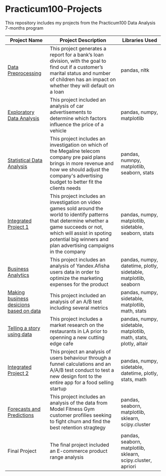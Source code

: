 # Practicum100-Projects
This repository includes my projects from the Practicum100 Data Analysis 7-months program

|Project Name | Project Description | Libraries Used |
|-------------|---------------------|----------------|
|[Data Preprocessing](https://github.com/Hannietu/Practicum100-Projects/tree/main/Business-Analytics-Project) |This project generates a report for a bank’s loan division, with the goal to find out if a customer’s marital status and number of children has an impact on whether they will default on a loan| pandas, nltk |
|[Exploratory Data Analysis](https://github.com/Hannietu/Practicum100-Projects/tree/main/EDA-Project) |This project included an analysis of car advertisements to determine which factors influence the price of a vehicle |pandas, numpy, matplotlib |
|[Statistical Data Analysis](https://github.com/Hannietu/Practicum100-Projects/tree/main/Statistical-Data-Project) |This project includes an investigation on which of the Megaline telecom company pre paid plans brings in more revenue and how we should adjust the company's advertising budget to better fit the clients needs |pandas, numnpy, matplotlib, seaborn, stats|
|[Integrated Project 1](https://github.com/Hannietu/Practicum100-Projects/tree/main/Integrated-Project-1) |This project includes an investigation on video games sold around the world to identify patterns that determine whether a game succeeds or not, which will assist in spoting potential big winners and plan advertising campaigns in the company |pandas, numpy, matplotlib, sidetable, seaborn, stats |
|[Business Analytics](https://github.com/Hannietu/Practicum100-Projects/tree/main/Business-Analytics-Project) |This project includes an analysis of Yandex.Afisha users data in order to optimize the marketing expenses for the product |pandas, numpy, datetime, plotly, sidetable, matplotlib, seaborn|
|[Making business desicions based on data](https://github.com/Hannietu/Practicum100-Projects/tree/main/Making-Business-Decisions-Based-On-Data-Project) |This project included an analysis of an A/B test including several metrics |pandas, numpy, sidetable, matplotlib, math, stats|
|[Telling a story using data](https://github.com/Hannietu/Practicum100-Projects/tree/main/Telling-A-Story-Using-Data-Project) |This project includes a market research on the restaurants in LA prior to openning a new cutting edge cafe |pandas, numpy, sidetable, matplotlib, math, stats, plotly, altair |
|[Integrated Project 2](https://github.com/Hannietu/Practicum100-Projects/tree/main/Integrated-Project-2) |This project an analysis of users behaviour through a funnel calculations and an A/A/B test conduct to test a new design font to the entire app for a food selling startup |pandas, numpy, sidetable, datetime, plotly, stats, math |
|[Forecasts and Predictions](https://github.com/Hannietu/Practicum100-Projects/tree/main/Forecasts-and-Predictions-Project) |This project includes an analysis of the data from Model Fitness Gym customer profilies seeking to fight churn and find the best retention stragtegy |pandas, seaborn, matplotlib, sklearn, scipy.cluster |
|Final Project |The final project included an E-commerce product range analysis |pandas, seaborn, matplotlib, sklearn, scipy.cluster, apriori |
